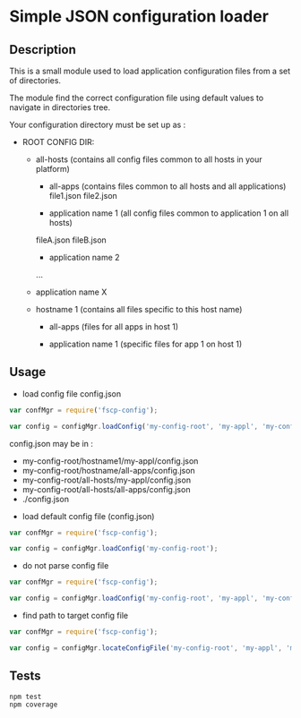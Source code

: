 # Simple JSON configuration loader


## Description

This is a small module used to load application configuration files from a set of directories.

The module find the correct configuration file using default values to navigate
in directories tree.

Your configuration directory must be set up as :

- ROOT CONFIG DIR:
   - all-hosts (contains all config files common to all hosts in your platform)
  
     - all-apps (contains files common to all hosts and all applications)
       file1.json
       file2.json
       
     - application name 1 (all config files common to application 1 on all hosts)

      fileA.json
      fileB.json
     
     - application name 2 

      ...

    - application name X

  - hostname 1 (contains all files specific to this host name)
  
    - all-apps (files for all apps in host 1)
    
    - application name 1 (specific files for app 1 on host 1)


## Usage

* load config file config.json

``` javascript
var confMgr = require('fscp-config');

var config = configMgr.loadConfig('my-config-root', 'my-appl', 'my-config.json');
```

config.json may be in :
- my-config-root/hostname1/my-appl/config.json
- my-config-root/hostname/all-apps/config.json
- my-config-root/all-hosts/my-appl/config.json
- my-config-root/all-hosts/all-apps/config.json
- ./config.json


* load default config file (config.json)

``` javascript
var confMgr = require('fscp-config');

var config = configMgr.loadConfig('my-config-root');
```

* do not parse config file

``` javascript
var confMgr = require('fscp-config');

var config = configMgr.loadConfig('my-config-root', 'my-appl', 'my-config.json', true);
```


* find path to target config file

``` javascript
var confMgr = require('fscp-config');

var config = configMgr.locateConfigFile('my-config-root', 'my-appl', 'my-config.json');
```



## Tests

```
npm test
npm coverage

```

